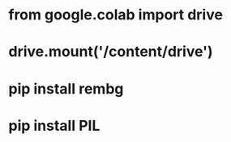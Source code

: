 # from google.colab import drive
# drive.mount('/content/drive')

# pip install rembg

# pip install PIL